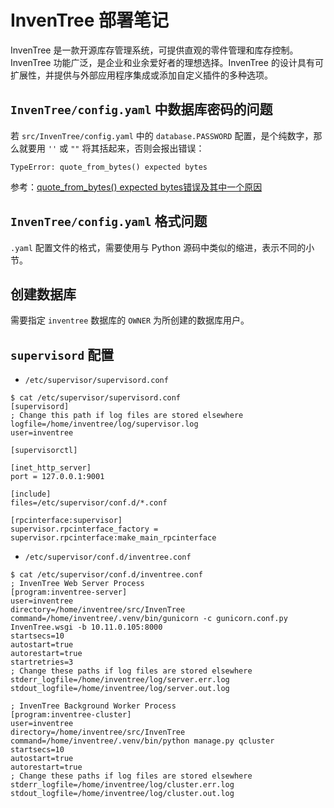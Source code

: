 # InvenTree 部署笔记

InvenTree 是一款开源库存管理系统，可提供直观的零件管理和库存控制。InvenTree 功能广泛，是企业和业余爱好者的理想选择。InvenTree 的设计具有可扩展性，并提供与外部应用程序集成或添加自定义插件的多种选项。


## `InvenTree/config.yaml` 中数据库密码的问题

若 `src/InvenTree/config.yaml` 中的 `database.PASSWORD` 配置，是个纯数字，那么就要用 `''` 或 `""` 将其括起来，否则会报出错误：


```console
TypeError: quote_from_bytes() expected bytes
```

参考：[quote_from_bytes() expected bytes错误及其中一个原因](https://blog.csdn.net/weixin_45642669/article/details/126642640)


## `InvenTree/config.yaml` 格式问题


`.yaml` 配置文件的格式，需要使用与 Python 源码中类似的缩进，表示不同的小节。

## 创建数据库

需要指定 `inventree` 数据库的 `OWNER` 为所创建的数据库用户。


## `supervisord` 配置

- `/etc/supervisor/supervisord.conf`

```console
$ cat /etc/supervisor/supervisord.conf
[supervisord]
; Change this path if log files are stored elsewhere
logfile=/home/inventree/log/supervisor.log
user=inventree

[supervisorctl]

[inet_http_server]
port = 127.0.0.1:9001

[include]
files=/etc/supervisor/conf.d/*.conf

[rpcinterface:supervisor]
supervisor.rpcinterface_factory = supervisor.rpcinterface:make_main_rpcinterface
```

- `/etc/supervisor/conf.d/inventree.conf`

```console
$ cat /etc/supervisor/conf.d/inventree.conf
; InvenTree Web Server Process
[program:inventree-server]
user=inventree
directory=/home/inventree/src/InvenTree
command=/home/inventree/.venv/bin/gunicorn -c gunicorn.conf.py InvenTree.wsgi -b 10.11.0.105:8000
startsecs=10
autostart=true
autorestart=true
startretries=3
; Change these paths if log files are stored elsewhere
stderr_logfile=/home/inventree/log/server.err.log
stdout_logfile=/home/inventree/log/server.out.log

; InvenTree Background Worker Process
[program:inventree-cluster]
user=inventree
directory=/home/inventree/src/InvenTree
command=/home/inventree/.venv/bin/python manage.py qcluster
startsecs=10
autostart=true
autorestart=true
; Change these paths if log files are stored elsewhere
stderr_logfile=/home/inventree/log/cluster.err.log
stdout_logfile=/home/inventree/log/cluster.out.log
```
